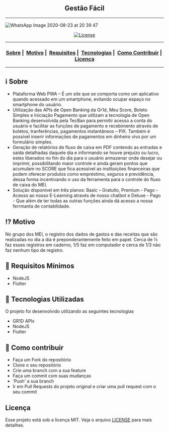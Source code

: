 <h2 align="center">Gestão Fácil</h2>

___

![WhatsApp Image 2020-08-23 at 20 39 47](https://user-images.githubusercontent.com/56268564/90991665-5e11fb00-e581-11ea-850b-6cb1852ab876.jpeg)


<p align="center">
  <a href="LICENSE">
    <img alt="License" src="https://img.shields.io/badge/license-MIT-%23F8952D">
  </a>
</p>

___

<h3 align="center">
  <a href="#information_source-sobre">Sobre</a>&nbsp;|&nbsp;
  <a href="#interrobang-motivo">Motivo</a>&nbsp;|&nbsp;
  <a href="#seedling-requisitos-mínimos">Requisitos</a>&nbsp;|&nbsp;
  <a href="#rocket-tecnologias-utilizadas">Tecnologias</a>&nbsp;|&nbsp;
  <a href="#link-como-contribuir">Como Contribuir</a>&nbsp;|&nbsp;
  <a href="#licença">Licença</a>
</h3>

___


## :information_source: Sobre

- Plataforma Web PWA – É um site que se comporta como um aplicativo quando acessado em um smartphone, evitando ocupar espaço no smartphone do usuário.
- Utilização das APIs de Open Banking da Gr1d, Meu Score, Boleto Simples e Iniciação Pagamento que utilizam a tecnologia de Open Banking desenvolvida pela TecBan para permitir acesso a conta do usuário e facilitar as funções de pagamento e recebimento através de boletos, tranferências, pagamentos instantâneos – PIX. Também é possível inserir informações de pagamentos em dinheiro vivo por um formulário simples.
- Geração de relatórios de fluxo de caixa em PDF contendo as entradas e saída detalhadas daquele dia e informando se houve prejuízo ou lucro, estes liberados no fim do dia para o usuário armazenar onde desejar ou imprimir, possibilitando maior controle e ainda geram pontos que acumulam no SCORE que fica acessível as instituições financeiras que podem oferecer produtos como empréstimo, seguros e previdência, dessa forma incentivando o uso da ferramenta para o controle do fluxo de caixa do MEI.
- Solução disponível em três planos: Basic – Gratuíto, Premium - Pago - Acesso ao nosso E-Learning através de nosso chatbot e Deluxe - Pago - Que além de ter todas as outras funções ainda dá acesso a nossa ferrmanta de contabilidade.


## :interrobang: Motivo

No grupo dos MEI, o registro dos dados de gastos e das receitas que são realizadas no dia a dia é preponderantemente feito em papel. Cerca de ½ faz esses registros em caderno, 1/5 faz em computador e cerca de 1/3 não faz nenhum tipo de registro.


## :seedling: Requisitos Mínimos

- NodeJS
- Flutter

## :rocket: Tecnologias Utilizadas 

O projeto foi desenvolvido utilizando as seguintes tecnologias

- GR1D APIs
- NodeJS
- Flutter

## :link: Como contribuir 

- Faça um Fork do repositório
- Clone o seu repositório
- Crie uma branch com a sua feature
- Faça um commit com suas mudanças
- 'Push' a sua branch
- Ir em Pull Requests do projeto original e criar uma pull request com o seu commit

## Licença 

Esse projeto está sob a licença MIT. Veja o arquivo [LICENSE](LICENSE) para mais detalhes.